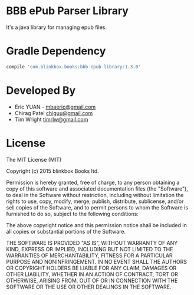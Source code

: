 BBB ePub Parser Library
================
It's a java library for managing epub files.


Gradle Dependency
================

```groovy
compile 'com.blinkbox.books:bbb-epub-library:1.3.0'
```

Developed By
============
* Eric YUAN - <mbaeric@gmail.com>
* Chirag Patel <chiguu@gmail.com>
* Tim Wright <timrlw@gmail.com>

License
=======
The MIT License (MIT)

Copyright (c) 2015 blinkbox Books ltd.

Permission is hereby granted, free of charge, to any person obtaining a copy
of this software and associated documentation files (the "Software"), to deal
in the Software without restriction, including without limitation the rights
to use, copy, modify, merge, publish, distribute, sublicense, and/or sell
copies of the Software, and to permit persons to whom the Software is
furnished to do so, subject to the following conditions:

The above copyright notice and this permission notice shall be included in
all copies or substantial portions of the Software.

THE SOFTWARE IS PROVIDED "AS IS", WITHOUT WARRANTY OF ANY KIND, EXPRESS OR
IMPLIED, INCLUDING BUT NOT LIMITED TO THE WARRANTIES OF MERCHANTABILITY,
FITNESS FOR A PARTICULAR PURPOSE AND NONINFRINGEMENT. IN NO EVENT SHALL THE
AUTHORS OR COPYRIGHT HOLDERS BE LIABLE FOR ANY CLAIM, DAMAGES OR OTHER
LIABILITY, WHETHER IN AN ACTION OF CONTRACT, TORT OR OTHERWISE, ARISING FROM,
OUT OF OR IN CONNECTION WITH THE SOFTWARE OR THE USE OR OTHER DEALINGS IN
THE SOFTWARE.